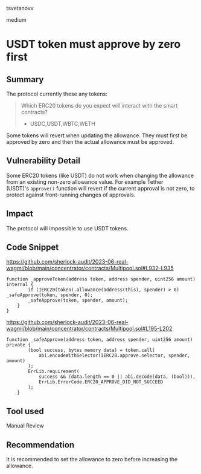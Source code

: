 tsvetanovv

medium

# USDT token must approve by zero first

## Summary

The protocol currently these any tokens:

> Which ERC20 tokens do you expect will interact with the smart contracts?
> - USDC,USDT,WBTC,WETH

Some tokens will revert when updating the allowance. They must first be approved by zero and then the actual allowance must be approved.

## Vulnerability Detail

Some ERC20 tokens (like USDT) do not work when changing the allowance from an existing non-zero allowance value. For example Tether (USDT)'s `approve()` function will revert if the current approval is not zero, to protect against front-running changes of approvals.

## Impact

The protocol will impossible to use USDT tokens.

## Code Snippet
https://github.com/sherlock-audit/2023-06-real-wagmi/blob/main/concentrator/contracts/Multipool.sol#L932-L935
```solidity
function _approveToken(address token, address spender, uint256 amount) internal {
        if (IERC20(token).allowance(address(this), spender) > 0) _safeApprove(token, spender, 0);
        _safeApprove(token, spender, amount);
    }
}
```

https://github.com/sherlock-audit/2023-06-real-wagmi/blob/main/concentrator/contracts/Multipool.sol#L195-L202
```solidity
function _safeApprove(address token, address spender, uint256 amount) private {
        (bool success, bytes memory data) = token.call(
            abi.encodeWithSelector(IERC20.approve.selector, spender, amount)
        );
        ErrLib.requirement(
            success && (data.length == 0 || abi.decode(data, (bool))),
            ErrLib.ErrorCode.ERC20_APPROVE_DID_NOT_SUCCEED
        );
    }
```
## Tool used

Manual Review

## Recommendation

It is recommended to set the allowance to zero before increasing the allowance.
